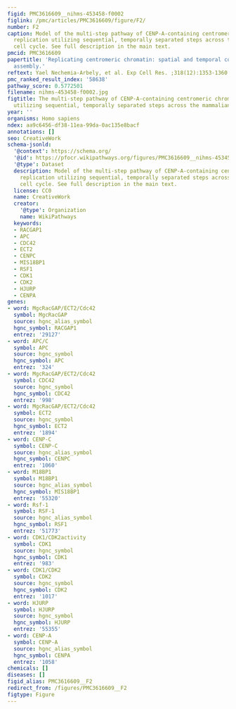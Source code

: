 ```yaml
---
figid: PMC3616609__nihms-453458-f0002
figlink: /pmc/articles/PMC3616609/figure/F2/
number: F2
caption: Model of the multi-step pathway of CENP-A-containing centromeric chromatin
  replication utilizing sequential, temporally separated steps across the mammalian
  cell cycle. See full description in the main text.
pmcid: PMC3616609
papertitle: 'Replicating centromeric chromatin: spatial and temporal control of CENP-A
  assembly.'
reftext: Yael Nechemia-Arbely, et al. Exp Cell Res. ;318(12):1353-1360.
pmc_ranked_result_index: '58638'
pathway_score: 0.5772501
filename: nihms-453458-f0002.jpg
figtitle: The multi-step pathway of CENP-A-containing centromeric chromatin replication
  utilizing sequential, temporally separated steps across the mammalian cell cycle
year: ''
organisms: Homo sapiens
ndex: aa9c6456-df38-11ea-99da-0ac135e8bacf
annotations: []
seo: CreativeWork
schema-jsonld:
  '@context': https://schema.org/
  '@id': https://pfocr.wikipathways.org/figures/PMC3616609__nihms-453458-f0002.html
  '@type': Dataset
  description: Model of the multi-step pathway of CENP-A-containing centromeric chromatin
    replication utilizing sequential, temporally separated steps across the mammalian
    cell cycle. See full description in the main text.
  license: CC0
  name: CreativeWork
  creator:
    '@type': Organization
    name: WikiPathways
  keywords:
  - RACGAP1
  - APC
  - CDC42
  - ECT2
  - CENPC
  - MIS18BP1
  - RSF1
  - CDK1
  - CDK2
  - HJURP
  - CENPA
genes:
- word: MgcRacGAP/ECT2/Cdc42
  symbol: MgcRacGAP
  source: hgnc_alias_symbol
  hgnc_symbol: RACGAP1
  entrez: '29127'
- word: APC/C
  symbol: APC
  source: hgnc_symbol
  hgnc_symbol: APC
  entrez: '324'
- word: MgcRacGAP/ECT2/Cdc42
  symbol: CDC42
  source: hgnc_symbol
  hgnc_symbol: CDC42
  entrez: '998'
- word: MgcRacGAP/ECT2/Cdc42
  symbol: ECT2
  source: hgnc_symbol
  hgnc_symbol: ECT2
  entrez: '1894'
- word: CENP-C
  symbol: CENP-C
  source: hgnc_alias_symbol
  hgnc_symbol: CENPC
  entrez: '1060'
- word: M18BP1
  symbol: M18BP1
  source: hgnc_alias_symbol
  hgnc_symbol: MIS18BP1
  entrez: '55320'
- word: Rsf-1
  symbol: RSF-1
  source: hgnc_alias_symbol
  hgnc_symbol: RSF1
  entrez: '51773'
- word: CDK1/CDK2activity
  symbol: CDK1
  source: hgnc_symbol
  hgnc_symbol: CDK1
  entrez: '983'
- word: CDK1/CDK2
  symbol: CDK2
  source: hgnc_symbol
  hgnc_symbol: CDK2
  entrez: '1017'
- word: HJURP
  symbol: HJURP
  source: hgnc_symbol
  hgnc_symbol: HJURP
  entrez: '55355'
- word: CENP-A
  symbol: CENP-A
  source: hgnc_alias_symbol
  hgnc_symbol: CENPA
  entrez: '1058'
chemicals: []
diseases: []
figid_alias: PMC3616609__F2
redirect_from: /figures/PMC3616609__F2
figtype: Figure
---
```

